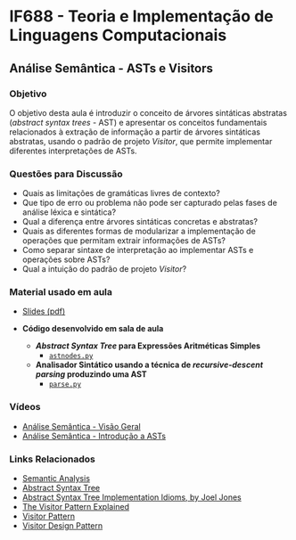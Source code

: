# IF688 - Teoria e Implementação de Linguagens Computacionais

## Análise Semântica - ASTs e Visitors

### Objetivo

O objetivo desta aula é introduzir o conceito de árvores sintáticas abstratas (_abstract syntax trees_ - AST) e apresentar os conceitos fundamentais relacionados à extração de informação a partir de árvores sintáticas abstratas, usando o padrão de projeto _Visitor_, que permite implementar diferentes interpretações de ASTs.

### Questões para Discussão

- Quais as limitações de gramáticas livres de contexto?
- Que tipo de erro ou problema não pode ser capturado pelas fases de análise léxica e sintática?
- Qual a diferença entre árvores sintáticas concretas e abstratas?
- Quais as diferentes formas de modularizar a implementação de operações que permitam extrair informações de ASTs?
- Como separar sintaxe de interpretação ao implementar ASTs e operações sobre ASTs?
- Qual a intuição do padrão de projeto _Visitor_?

### Material usado em aula

- [Slides (pdf)](https://drive.google.com/file/d/1aLcH6vkIjToXvhT8d-TBJGXLaDJKYNsR/view?usp=sharing)

- **Código desenvolvido em sala de aula**
    - **_Abstract Syntax Tree_ para Expressões Aritméticas Simples**
        - [`astnodes.py`](https://raw.githubusercontent.com/if688/if688.github.io/master/2025-10-16/astnodes.py)
    - **Analisador Sintático usando a técnica de _recursive-descent parsing_ produzindo uma AST**
        - [`parse.py`](https://raw.githubusercontent.com/if688/if688.github.io/master/2025-10-16/parse.py)

### Vídeos

- [Análise Semântica - Visão Geral](https://www.youtube.com/watch?v=VvLdrq-CKiI)
- [Análise Semântica - Introdução a ASTs](https://www.youtube.com/watch?v=Wz4TSKOrBrM)

### Links Relacionados

- [Semantic Analysis](https://en.wikipedia.org/wiki/Semantic_analysis_(compilers))
- [Abstract Syntax Tree](https://en.wikipedia.org/wiki/Abstract_syntax_tree)
- [Abstract Syntax Tree Implementation Idioms, by Joel Jones](http://www.hillside.net/plop/plop2003/Papers/Jones-ImplementingASTs.pdf)
- [The Visitor Pattern Explained](https://manski.net/2013/05/the-visitor-pattern-explained/)
- [Visitor Pattern](https://en.wikipedia.org/wiki/Visitor_pattern)
- [Visitor Design Pattern](https://sourcemaking.com/design_patterns/visitor)